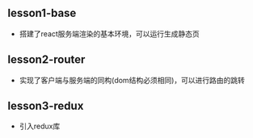 ## lesson1-base
- 搭建了react服务端渲染的基本环境，可以运行生成静态页
## lesson2-router
- 实现了客户端与服务端的同构(dom结构必须相同)，可以进行路由的跳转
## lesson3-redux
- 引入redux库
